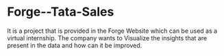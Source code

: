 # Forge--Tata-Sales
It is a project that is provided in the Forge Website which can be used as a virtual internship. The company wants to Visualize the insights that are present in the data and how can it be improved. 
